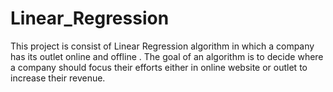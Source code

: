 # Linear_Regression
This project is consist of Linear Regression algorithm in which a company has its outlet online and offline . The goal of an algorithm is to decide where a company should focus their efforts either in online website or outlet to increase their revenue.
